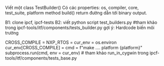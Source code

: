 Viết một class TestBuilder()
Có các properties: os, compiler, core, test_suite, platform
method build() return đường dẫn tới binary output.

B1: clone ipcf, ipcf-tests
B2: viết python script test_builders.py #tham khảo trong ipcf-tools/itf/components/tests_builder.py
gợi ý: Hardcode biến môi trường

CROSS_COMPILE =
NXP_RTOS =
cur_env = os.environ
cur_env[CROSS_COMPILE] =
cmd = f"make .... platform {platform}"
subprocess.run(cmd, env = cur_env) # tham khảo run_in_cygwin trong ipcf-tools/itf/components/tests_base.py
